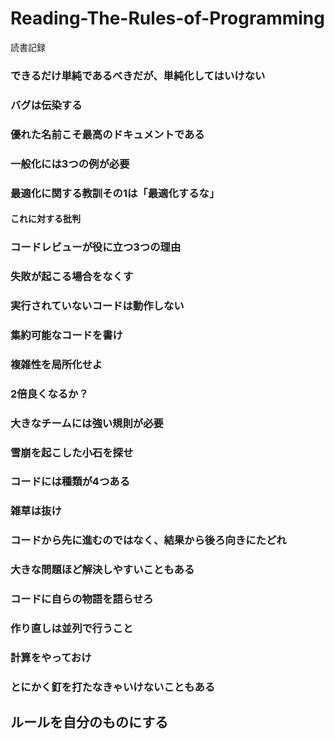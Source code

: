 # Reading-The-Rules-of-Programming
読書記録

### できるだけ単純であるべきだが、単純化してはいけない

### バグは伝染する

### 優れた名前こそ最高のドキュメントである

### 一般化には3つの例が必要

### 最適化に関する教訓その1は「最適化するな」
#### これに対する批判

### コードレビューが役に立つ3つの理由

### 失敗が起こる場合をなくす

### 実行されていないコードは動作しない

### 集約可能なコードを書け
### 複雑性を局所化せよ
### 2倍良くなるか？
### 大きなチームには強い規則が必要
### 雪崩を起こした小石を探せ
### コードには種類が4つある
### 雑草は抜け
### コードから先に進むのではなく、結果から後ろ向きにたどれ
### 大きな問題ほど解決しやすいこともある
### コードに自らの物語を語らせろ
### 作り直しは並列で行うこと
### 計算をやっておけ
### とにかく釘を打たなきゃいけないこともある
## ルールを自分のものにする

